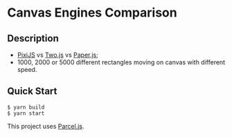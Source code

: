 # Canvas Engines Comparison

## Description

- [PixiJS](https://pixijs.com) vs [Two.js](https://two.js.org/) vs [Paper.js](http://paperjs.org/);
- 1000, 2000 or 5000 different rectangles moving on canvas with different speed.

## Quick Start

```
$ yarn build
$ yarn start
```

This project uses [Parcel.js](https://parceljs.org/).
